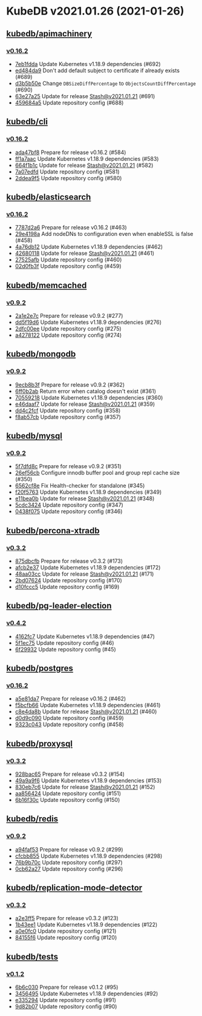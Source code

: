 # KubeDB v2021.01.26 (2021-01-26)


## [kubedb/apimachinery](https://github.com/kubedb/apimachinery)

### [v0.16.2](https://github.com/kubedb/apimachinery/releases/tag/v0.16.2)

- [7eb1fdda](https://github.com/kubedb/apimachinery/commit/7eb1fdda) Update Kubernetes v1.18.9 dependencies (#692)
- [ed484da9](https://github.com/kubedb/apimachinery/commit/ed484da9) Don't add default subject to certificate if already exists (#689)
- [d3b5b50e](https://github.com/kubedb/apimachinery/commit/d3b5b50e) Change `DBSizeDiffPercentage` to `ObjectsCountDiffPercentage` (#690)
- [63e27a25](https://github.com/kubedb/apimachinery/commit/63e27a25) Update for release Stash@v2021.01.21 (#691)
- [459684a5](https://github.com/kubedb/apimachinery/commit/459684a5) Update repository config (#688)



## [kubedb/cli](https://github.com/kubedb/cli)

### [v0.16.2](https://github.com/kubedb/cli/releases/tag/v0.16.2)

- [ada47bf8](https://github.com/kubedb/cli/commit/ada47bf8) Prepare for release v0.16.2 (#584)
- [ff1a7aac](https://github.com/kubedb/cli/commit/ff1a7aac) Update Kubernetes v1.18.9 dependencies (#583)
- [664f1b1c](https://github.com/kubedb/cli/commit/664f1b1c) Update for release Stash@v2021.01.21 (#582)
- [7a07edfd](https://github.com/kubedb/cli/commit/7a07edfd) Update repository config (#581)
- [2ddea9f5](https://github.com/kubedb/cli/commit/2ddea9f5) Update repository config (#580)



## [kubedb/elasticsearch](https://github.com/kubedb/elasticsearch)

### [v0.16.2](https://github.com/kubedb/elasticsearch/releases/tag/v0.16.2)

- [7787d2a6](https://github.com/kubedb/elasticsearch/commit/7787d2a6) Prepare for release v0.16.2 (#463)
- [29e4198a](https://github.com/kubedb/elasticsearch/commit/29e4198a) Add nodeDNs to configuration even when enableSSL is false (#458)
- [4a76db12](https://github.com/kubedb/elasticsearch/commit/4a76db12) Update Kubernetes v1.18.9 dependencies (#462)
- [42680118](https://github.com/kubedb/elasticsearch/commit/42680118) Update for release Stash@v2021.01.21 (#461)
- [27525afb](https://github.com/kubedb/elasticsearch/commit/27525afb) Update repository config (#460)
- [02d0fb3f](https://github.com/kubedb/elasticsearch/commit/02d0fb3f) Update repository config (#459)



## [kubedb/memcached](https://github.com/kubedb/memcached)

### [v0.9.2](https://github.com/kubedb/memcached/releases/tag/v0.9.2)

- [2a1e2e7c](https://github.com/kubedb/memcached/commit/2a1e2e7c) Prepare for release v0.9.2 (#277)
- [dd5f19d6](https://github.com/kubedb/memcached/commit/dd5f19d6) Update Kubernetes v1.18.9 dependencies (#276)
- [2dfc00ee](https://github.com/kubedb/memcached/commit/2dfc00ee) Update repository config (#275)
- [a4278122](https://github.com/kubedb/memcached/commit/a4278122) Update repository config (#274)



## [kubedb/mongodb](https://github.com/kubedb/mongodb)

### [v0.9.2](https://github.com/kubedb/mongodb/releases/tag/v0.9.2)

- [9ecb8b3f](https://github.com/kubedb/mongodb/commit/9ecb8b3f) Prepare for release v0.9.2 (#362)
- [6ff0b2ab](https://github.com/kubedb/mongodb/commit/6ff0b2ab) Return error when catalog doesn't exist (#361)
- [70559218](https://github.com/kubedb/mongodb/commit/70559218) Update Kubernetes v1.18.9 dependencies (#360)
- [e46daaf7](https://github.com/kubedb/mongodb/commit/e46daaf7) Update for release Stash@v2021.01.21 (#359)
- [dd4c2fcf](https://github.com/kubedb/mongodb/commit/dd4c2fcf) Update repository config (#358)
- [f8ab57cb](https://github.com/kubedb/mongodb/commit/f8ab57cb) Update repository config (#357)



## [kubedb/mysql](https://github.com/kubedb/mysql)

### [v0.9.2](https://github.com/kubedb/mysql/releases/tag/v0.9.2)

- [5f7dfd8c](https://github.com/kubedb/mysql/commit/5f7dfd8c) Prepare for release v0.9.2 (#351)
- [26ef56cb](https://github.com/kubedb/mysql/commit/26ef56cb) Configure innodb buffer pool and group repl cache size (#350)
- [6562cf8e](https://github.com/kubedb/mysql/commit/6562cf8e) Fix Health-checker for standalone (#345)
- [f20f5763](https://github.com/kubedb/mysql/commit/f20f5763) Update Kubernetes v1.18.9 dependencies (#349)
- [e11bea0b](https://github.com/kubedb/mysql/commit/e11bea0b) Update for release Stash@v2021.01.21 (#348)
- [5cdc3424](https://github.com/kubedb/mysql/commit/5cdc3424) Update repository config (#347)
- [0438f075](https://github.com/kubedb/mysql/commit/0438f075) Update repository config (#346)



## [kubedb/percona-xtradb](https://github.com/kubedb/percona-xtradb)

### [v0.3.2](https://github.com/kubedb/percona-xtradb/releases/tag/v0.3.2)

- [875dbcfb](https://github.com/kubedb/percona-xtradb/commit/875dbcfb) Prepare for release v0.3.2 (#173)
- [afcb2e37](https://github.com/kubedb/percona-xtradb/commit/afcb2e37) Update Kubernetes v1.18.9 dependencies (#172)
- [48aa03cc](https://github.com/kubedb/percona-xtradb/commit/48aa03cc) Update for release Stash@v2021.01.21 (#171)
- [2bd07624](https://github.com/kubedb/percona-xtradb/commit/2bd07624) Update repository config (#170)
- [d10fccc5](https://github.com/kubedb/percona-xtradb/commit/d10fccc5) Update repository config (#169)



## [kubedb/pg-leader-election](https://github.com/kubedb/pg-leader-election)

### [v0.4.2](https://github.com/kubedb/pg-leader-election/releases/tag/v0.4.2)

- [4162fc7](https://github.com/kubedb/pg-leader-election/commit/4162fc7) Update Kubernetes v1.18.9 dependencies (#47)
- [5f1ec75](https://github.com/kubedb/pg-leader-election/commit/5f1ec75) Update repository config (#46)
- [6f29932](https://github.com/kubedb/pg-leader-election/commit/6f29932) Update repository config (#45)



## [kubedb/postgres](https://github.com/kubedb/postgres)

### [v0.16.2](https://github.com/kubedb/postgres/releases/tag/v0.16.2)

- [a5e81da7](https://github.com/kubedb/postgres/commit/a5e81da7) Prepare for release v0.16.2 (#462)
- [f5bcfb66](https://github.com/kubedb/postgres/commit/f5bcfb66) Update Kubernetes v1.18.9 dependencies (#461)
- [c8e4da8b](https://github.com/kubedb/postgres/commit/c8e4da8b) Update for release Stash@v2021.01.21 (#460)
- [d0d9c090](https://github.com/kubedb/postgres/commit/d0d9c090) Update repository config (#459)
- [9323c043](https://github.com/kubedb/postgres/commit/9323c043) Update repository config (#458)



## [kubedb/proxysql](https://github.com/kubedb/proxysql)

### [v0.3.2](https://github.com/kubedb/proxysql/releases/tag/v0.3.2)

- [928bac65](https://github.com/kubedb/proxysql/commit/928bac65) Prepare for release v0.3.2 (#154)
- [49a9a9f6](https://github.com/kubedb/proxysql/commit/49a9a9f6) Update Kubernetes v1.18.9 dependencies (#153)
- [830eb7c6](https://github.com/kubedb/proxysql/commit/830eb7c6) Update for release Stash@v2021.01.21 (#152)
- [aa856424](https://github.com/kubedb/proxysql/commit/aa856424) Update repository config (#151)
- [6b16f30c](https://github.com/kubedb/proxysql/commit/6b16f30c) Update repository config (#150)



## [kubedb/redis](https://github.com/kubedb/redis)

### [v0.9.2](https://github.com/kubedb/redis/releases/tag/v0.9.2)

- [a94faf53](https://github.com/kubedb/redis/commit/a94faf53) Prepare for release v0.9.2 (#299)
- [cfcbb855](https://github.com/kubedb/redis/commit/cfcbb855) Update Kubernetes v1.18.9 dependencies (#298)
- [76b9b70c](https://github.com/kubedb/redis/commit/76b9b70c) Update repository config (#297)
- [0cb62a27](https://github.com/kubedb/redis/commit/0cb62a27) Update repository config (#296)



## [kubedb/replication-mode-detector](https://github.com/kubedb/replication-mode-detector)

### [v0.3.2](https://github.com/kubedb/replication-mode-detector/releases/tag/v0.3.2)

- [a2e3ff5](https://github.com/kubedb/replication-mode-detector/commit/a2e3ff5) Prepare for release v0.3.2 (#123)
- [1b43ee1](https://github.com/kubedb/replication-mode-detector/commit/1b43ee1) Update Kubernetes v1.18.9 dependencies (#122)
- [a0e0fc0](https://github.com/kubedb/replication-mode-detector/commit/a0e0fc0) Update repository config (#121)
- [84155f6](https://github.com/kubedb/replication-mode-detector/commit/84155f6) Update repository config (#120)



## [kubedb/tests](https://github.com/kubedb/tests)

### [v0.1.2](https://github.com/kubedb/tests/releases/tag/v0.1.2)

- [6b6c030](https://github.com/kubedb/tests/commit/6b6c030) Prepare for release v0.1.2 (#95)
- [3456495](https://github.com/kubedb/tests/commit/3456495) Update Kubernetes v1.18.9 dependencies (#92)
- [e335294](https://github.com/kubedb/tests/commit/e335294) Update repository config (#91)
- [9d82b07](https://github.com/kubedb/tests/commit/9d82b07) Update repository config (#90)



